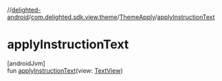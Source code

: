 //[delighted-android](../../../index.md)/[com.delighted.sdk.view.theme](../index.md)/[ThemeApply](index.md)/[applyInstructionText](apply-instruction-text.md)

# applyInstructionText

[androidJvm]\
fun [applyInstructionText](apply-instruction-text.md)(view: [TextView](https://developer.android.com/reference/kotlin/android/widget/TextView.html))
